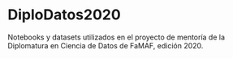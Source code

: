 # DiploDatos2020
 Notebooks y datasets utilizados en el proyecto de mentoría de la Diplomatura en Ciencia de Datos de FaMAF, edición 2020.
